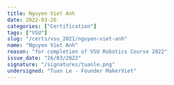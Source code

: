 ```yaml
---
title: Nguyen Viet Anh
date: 2022-03-26
categories: ["Certification"]
tags: ["VSU"]
slug: "/certs/vsu_2021/nguyen-viet-anh"
name: "Nguyen Viet Anh"
reason: "for completion of VSU Robotics Course 2022"
issue_date: "26/03/2022"
signature: "/signatures/tuanle.png"
undersigned: "Tuan Le - Founder MakerViet"
---
```


